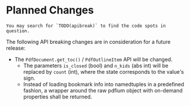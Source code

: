 <!-- SPDX-FileCopyrightText: 2023 geisserml <geisserml@gmail.com> -->
<!-- SPDX-License-Identifier: CC-BY-4.0 -->

# Planned Changes

<!-- Currently, no API breaking changes are planned. -->

```{note}
You may search for `TODO(apibreak)` to find the code spots in question.
```

The following API breaking changes are in consideration for a future release:

- The `PdfDocument.get_toc()` / `PdfOutlineItem` API will be changed.
  * The parameters `is_closed` (bool) and `n_kids` (abs int) will be replaced by `count` (int),
    where the state corresponds to the value's sign.
  * Instead of loading bookmark info into namedtuples in a predefined fashion, a wrapper
    around the raw pdfium object with on-demand properties shall be returned.
